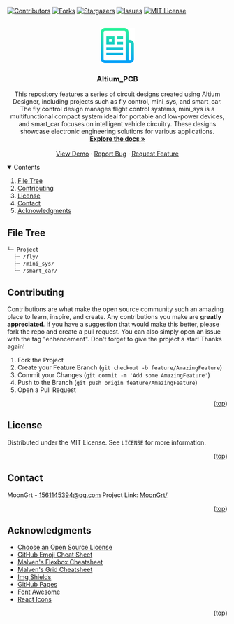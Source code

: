 <div id="top"></div>

[![Contributors][contributors-shield]][contributors-url]
[![Forks][forks-shield]][forks-url]
[![Stargazers][stars-shield]][stars-url]
[![Issues][issues-shield]][issues-url]
[![MIT License][license-shield]][license-url]


<!-- PROJECT LOGO -->
<br />
<div align="center">
	<a href="https://github.com/MoonGrt/Altium_PCB">
	<img src="images/logo.png" alt="Logo" width="80" height="80">
	</a>
<h3 align="center">Altium_PCB</h3>
	<p align="center">
	This repository features a series of circuit designs created using Altium Designer, including projects such as fly control, mini_sys, and smart_car. The fly control design manages flight control systems, mini_sys is a multifunctional compact system ideal for portable and low-power devices, and smart_car focuses on intelligent vehicle circuitry. These designs showcase electronic engineering solutions for various applications.
	<br />
	<a href="https://github.com/MoonGrt/Altium_PCB"><strong>Explore the docs »</strong></a>
	<br />
	<br />
	<a href="https://github.com/MoonGrt/Altium_PCB">View Demo</a>
	·
	<a href="https://github.com/MoonGrt/Altium_PCB/issues">Report Bug</a>
	·
	<a href="https://github.com/MoonGrt/Altium_PCB/issues">Request Feature</a>
	</p>
</div>


<!-- CONTENTS -->
<details open>
  <summary>Contents</summary>
  <ol>
    <li><a href="#file-tree">File Tree</a></li>
    <li><a href="#contributing">Contributing</a></li>
    <li><a href="#license">License</a></li>
    <li><a href="#contact">Contact</a></li>
    <li><a href="#acknowledgments">Acknowledgments</a></li>
  </ol>
</details>


<!-- FILE TREE -->
## File Tree

```
└─ Project
  ├─ /fly/
  ├─ /mini_sys/
  └─ /smart_car/

```


<!-- CONTRIBUTING -->
## Contributing
Contributions are what make the open source community such an amazing place to learn, inspire, and create. Any contributions you make are **greatly appreciated**.
If you have a suggestion that would make this better, please fork the repo and create a pull request. You can also simply open an issue with the tag "enhancement".
Don't forget to give the project a star! Thanks again!
1. Fork the Project
2. Create your Feature Branch (`git checkout -b feature/AmazingFeature`)
3. Commit your Changes (`git commit -m 'Add some AmazingFeature'`)
4. Push to the Branch (`git push origin feature/AmazingFeature`)
5. Open a Pull Request
<p align="right">(<a href="#top">top</a>)</p>


<!-- LICENSE -->
## License
Distributed under the MIT License. See `LICENSE` for more information.
<p align="right">(<a href="#top">top</a>)</p>


<!-- CONTACT -->
## Contact
MoonGrt - 1561145394@qq.com
Project Link: [MoonGrt/](https://github.com/MoonGrt/)
<p align="right">(<a href="#top">top</a>)</p>


<!-- ACKNOWLEDGMENTS -->
## Acknowledgments
* [Choose an Open Source License](https://choosealicense.com)
* [GitHub Emoji Cheat Sheet](https://www.webpagefx.com/tools/emoji-cheat-sheet)
* [Malven's Flexbox Cheatsheet](https://flexbox.malven.co/)
* [Malven's Grid Cheatsheet](https://grid.malven.co/)
* [Img Shields](https://shields.io)
* [GitHub Pages](https://pages.github.com)
* [Font Awesome](https://fontawesome.com)
* [React Icons](https://react-icons.github.io/react-icons/search)   
<p align="right">(<a href="#top">top</a>)</p>


<!-- MARKDOWN LINKS & IMAGES -->
<!-- https://www.markdownguide.org/basic-syntax/#reference-style-links -->
[contributors-shield]: https://img.shields.io/github/contributors/MoonGrt/Altium_PCB.svg?style=for-the-badge
[contributors-url]: https://github.com/MoonGrt/Altium_PCB/graphs/contributors
[forks-shield]: https://img.shields.io/github/forks/MoonGrt/Altium_PCB.svg?style=for-the-badge
[forks-url]: https://github.com/MoonGrt/Altium_PCB/network/members
[stars-shield]: https://img.shields.io/github/stars/MoonGrt/Altium_PCB.svg?style=for-the-badge
[stars-url]: https://github.com/MoonGrt/Altium_PCB/stargazers
[issues-shield]: https://img.shields.io/github/issues/MoonGrt/Altium_PCB.svg?style=for-the-badge
[issues-url]: https://github.com/MoonGrt/Altium_PCB/issues
[license-shield]: https://img.shields.io/github/license/MoonGrt/Altium_PCB.svg?style=for-the-badge
[license-url]: https://github.com/MoonGrt/Altium_PCB/blob/master/LICENSE

